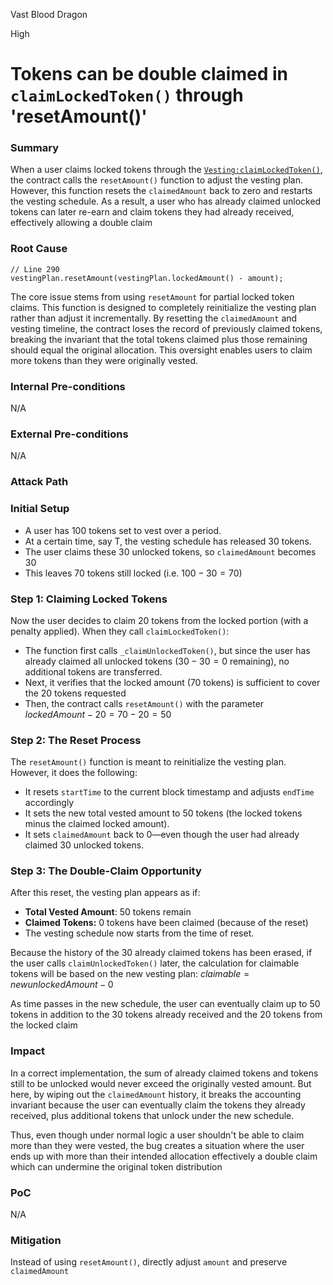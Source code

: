 Vast Blood Dragon

High

# Tokens can be double claimed in `claimLockedToken()` through 'resetAmount()'

### Summary

When a user claims locked tokens through the [`Vesting:claimLockedToken()`](https://github.com/sherlock-audit/2025-03-symm-io-stacking/blob/main/token/contracts/vesting/Vesting.sol#L281-L299), the contract calls the `resetAmount()` function to adjust the vesting plan. However, this function resets the `claimedAmount` back to zero and restarts the vesting schedule. As a result, a user who has already claimed unlocked tokens can later re-earn and claim tokens they had already received, effectively allowing a double claim

### Root Cause

```solidity
// Line 290
vestingPlan.resetAmount(vestingPlan.lockedAmount() - amount);
```

The core issue stems from using `resetAmount` for partial locked token claims. This function is designed to completely reinitialize the vesting plan rather than adjust it incrementally. By resetting the `claimedAmount` and vesting timeline, the contract loses the record of previously claimed tokens, breaking the invariant that the total tokens claimed plus those remaining should equal the original allocation. This oversight enables users to claim more tokens than they were originally vested.

### Internal Pre-conditions

N/A

### External Pre-conditions

N/A

### Attack Path

### Initial Setup
- A user has 100 tokens set to vest over a period.
- At a certain time, say T, the vesting schedule has released 30 tokens.
- The user claims these 30 unlocked tokens, so `claimedAmount` becomes 30
- This leaves 70 tokens still locked (i.e. $100 - 30 = 70$) 

### **Step 1: Claiming Locked Tokens**
Now the user decides to claim 20 tokens from the locked portion (with a penalty applied). When they call `claimLockedToken()`:
- The function first calls `_claimUnlockedToken()`, but since the user has already claimed all unlocked tokens ($30−30=0$ remaining), no additional tokens are transferred.
- Next, it verifies that the locked amount (70 tokens) is sufficient to cover the 20 tokens requested
- Then, the contract calls `resetAmount()` with the parameter $lockedAmount−20=70−20=50$

### Step 2: The Reset Process
The `resetAmount()` function is meant to reinitialize the vesting plan. However, it does the following:
- It resets `startTime` to the current block timestamp and adjusts `endTime` accordingly
- It sets the new total vested amount to 50 tokens (the locked tokens minus the claimed locked amount).
- It sets `claimedAmount` back to 0—even though the user had already claimed 30 unlocked tokens.

### Step 3: The Double-Claim Opportunity
After this reset, the vesting plan appears as if:
- **Total Vested Amount**: 50 tokens remain
- **Claimed Tokens:** 0 tokens have been claimed (because of the reset)
- The vesting schedule now starts from the time of reset.

Because the history of the 30 already claimed tokens has been erased, if the user calls `claimUnlockedToken()` later, the calculation for claimable tokens will be based on the new vesting plan: $claimable=new unlockedAmount−0$

As time passes in the new schedule, the user can eventually claim up to 50 tokens in addition to the 30 tokens already received and the 20 tokens from the locked claim


### Impact

In a correct implementation, the sum of already claimed tokens and tokens still to be unlocked would never exceed the originally vested amount. But here, by wiping out the `claimedAmount` history, it breaks the accounting invariant because the user can eventually claim the tokens they already received, plus additional tokens that unlock under the new schedule. 

Thus, even though under normal logic a user shouldn't be able to claim more than they were vested, the bug creates a situation where the user ends up with more than their intended allocation effectively a double claim which can undermine the original token distribution

### PoC

N/A

### Mitigation

Instead of using `resetAmount()`, directly adjust `amount` and preserve `claimedAmount`

